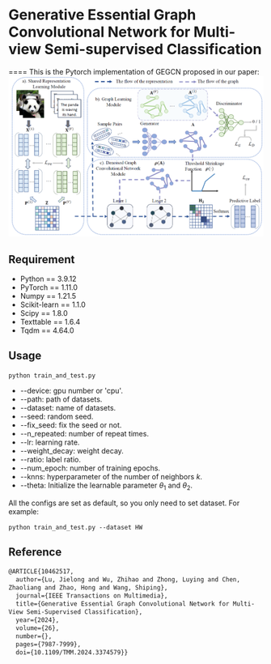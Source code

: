 # Generative Essential Graph Convolutional Network for Multi-view Semi-supervised Classification

====
This is the Pytorch implementation of GEGCN proposed in our paper:
![framework](./framework.jpg)

## Requirement

  * Python == 3.9.12
  * PyTorch == 1.11.0
  * Numpy == 1.21.5
  * Scikit-learn == 1.1.0
  * Scipy == 1.8.0
  * Texttable == 1.6.4
  * Tqdm == 4.64.0

## Usage

```
python train_and_test.py
```

  * --device: gpu number or 'cpu'.
  * --path: path of datasets.
  * --dataset: name of datasets.
  * --seed: random seed.
  * --fix_seed: fix the seed or not.
  * --n_repeated: number of repeat times.
  * --lr: learning rate.
  * --weight_decay: weight decay.
  * --ratio: label ratio.
  * --num_epoch: number of training epochs.
  * --knns: hyperparameter of the number of neighbors $k$.
  * --theta: Initialize the  learnable parameter $\theta_1$ and $\theta_2$.

All the configs are set as default, so you only need to set dataset.
For example:

 ```
 python train_and_test.py --dataset HW
 ```

## Reference
```
@ARTICLE{10462517,
  author={Lu, Jielong and Wu, Zhihao and Zhong, Luying and Chen, Zhaoliang and Zhao, Hong and Wang, Shiping},
  journal={IEEE Transactions on Multimedia}, 
  title={Generative Essential Graph Convolutional Network for Multi-View Semi-Supervised Classification}, 
  year={2024},
  volume={26},
  number={},
  pages={7987-7999},
  doi={10.1109/TMM.2024.3374579}}
```
